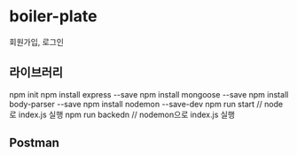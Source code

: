 # boiler-plate

회원가입, 로그인

## 라이브러리

npm init
npm install express --save
npm install mongoose --save
npm install body-parser --save
npm install nodemon --save-dev
npm run start // node로 index.js 실행
npm run backedn // nodemon으로 index.js 실행

## Postman
